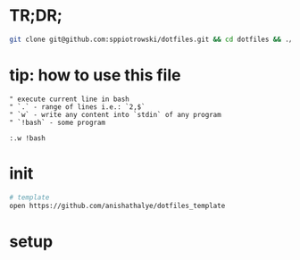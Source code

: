 # TR;DR;
```sh
git clone git@github.com:sppiotrowski/dotfiles.git && cd dotfiles && ./install
```
# tip: how to use this file
```vim
" execute current line in bash
" `.` - range of lines i.e.: `2,$`
" `w` - write any content into `stdin` of any program
" `!bash` - some program

:.w !bash
```
# init
```sh
# template
open https://github.com/anishathalye/dotfiles_template
```
# setup


